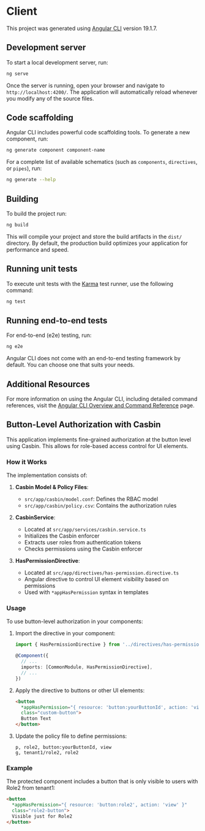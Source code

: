 # Client

This project was generated using [Angular CLI](https://github.com/angular/angular-cli) version 19.1.7.

## Development server

To start a local development server, run:

```bash
ng serve
```

Once the server is running, open your browser and navigate to `http://localhost:4200/`. The application will automatically reload whenever you modify any of the source files.

## Code scaffolding

Angular CLI includes powerful code scaffolding tools. To generate a new component, run:

```bash
ng generate component component-name
```

For a complete list of available schematics (such as `components`, `directives`, or `pipes`), run:

```bash
ng generate --help
```

## Building

To build the project run:

```bash
ng build
```

This will compile your project and store the build artifacts in the `dist/` directory. By default, the production build optimizes your application for performance and speed.

## Running unit tests

To execute unit tests with the [Karma](https://karma-runner.github.io) test runner, use the following command:

```bash
ng test
```

## Running end-to-end tests

For end-to-end (e2e) testing, run:

```bash
ng e2e
```

Angular CLI does not come with an end-to-end testing framework by default. You can choose one that suits your needs.

## Additional Resources

For more information on using the Angular CLI, including detailed command references, visit the [Angular CLI Overview and Command Reference](https://angular.dev/tools/cli) page.

## Button-Level Authorization with Casbin

This application implements fine-grained authorization at the button level using Casbin. This allows for role-based access control for UI elements.

### How it Works

The implementation consists of:

1. **Casbin Model & Policy Files**:
   - `src/app/casbin/model.conf`: Defines the RBAC model
   - `src/app/casbin/policy.csv`: Contains the authorization rules

2. **CasbinService**:
   - Located at `src/app/services/casbin.service.ts`
   - Initializes the Casbin enforcer
   - Extracts user roles from authentication tokens
   - Checks permissions using the Casbin enforcer

3. **HasPermissionDirective**:
   - Located at `src/app/directives/has-permission.directive.ts`
   - Angular directive to control UI element visibility based on permissions
   - Used with `*appHasPermission` syntax in templates

### Usage

To use button-level authorization in your components:

1. Import the directive in your component:
   ```typescript
   import { HasPermissionDirective } from '../directives/has-permission.directive';
   
   @Component({
     // ...
     imports: [CommonModule, HasPermissionDirective],
     // ...
   })
   ```

2. Apply the directive to buttons or other UI elements:
   ```html
   <button 
     *appHasPermission="{ resource: 'button:yourButtonId', action: 'view' }"
     class="custom-button">
     Button Text
   </button>
   ```

3. Update the policy file to define permissions:
   ```
   p, role2, button:yourButtonId, view
   g, tenant1/role2, role2
   ```

### Example

The protected component includes a button that is only visible to users with Role2 from tenant1:

```html
<button 
  *appHasPermission="{ resource: 'button:role2', action: 'view' }"
  class="role2-button">
  Visible just for Role2
</button>
```
